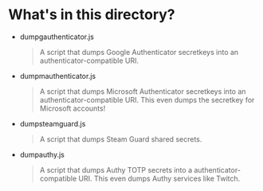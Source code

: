 What's in this directory?
========

- dumpgauthenticator.js
  > A script that dumps Google Authenticator secretkeys into an authenticator-compatible URI.
- dumpmauthenticator.js
  > A script that dumps Microsoft Authenticator secretkeys into an authenticator-compatible URI. This even dumps the secretkey for Microsoft accounts!
- dumpsteamguard.js
  > A script that dumps Steam Guard shared secrets.
- dumpauthy.js
  > A script that dumps Authy TOTP secrets into a authenticator-compatible URI. This even dumps Authy services like Twitch.
